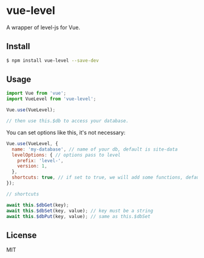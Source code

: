 # vue-level

A wrapper of level-js for Vue.
## Install

```bash
$ npm install vue-level --save-dev
```

## Usage

```js
import Vue from 'vue';
import VueLevel from 'vue-level';

Vue.use(VueLevel);

// then use this.$db to access your database.
```

You can set options like this, it's not necessary:

```js
Vue.use(VueLevel, {
  name: 'my-database', // name of your db, default is site-data
  levelOptions: { // options pass to level
    prefix: 'level-',
    version: 1,
  },
  shortcuts: true, // if set to true, we will add some functions, default is false
});

// shortcuts

await this.$dbGet(key);
await this.$dbSet(key, value); // key must be a string
await this.$dbPut(key, value); // same as this.$dbSet

```

## License

MIT
